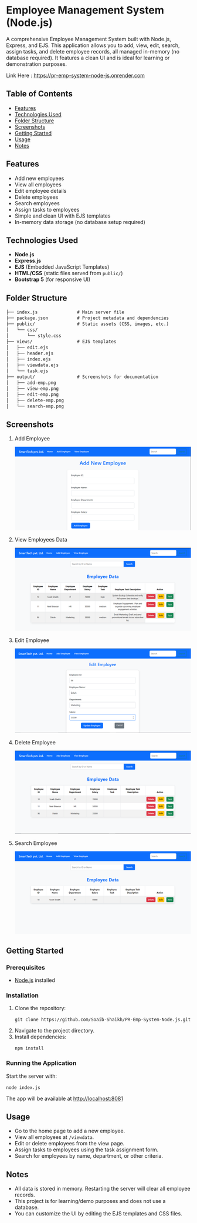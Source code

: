 # Employee Management System (Node.js)

A comprehensive Employee Management System built with Node.js, Express, and EJS. This application allows you to add, view, edit, search, assign tasks, and delete employee records, all managed in-memory (no database required). It features a clean UI and is ideal for learning or demonstration purposes.

Link Here : https://pr-emp-system-node-js.onrender.com

## Table of Contents
- [Features](#features)
- [Technologies Used](#technologies-used)
- [Folder Structure](#folder-structure)
- [Screenshots](#screenshots)
- [Getting Started](#getting-started)
- [Usage](#usage)
- [Notes](#notes)

## Features
- Add new employees
- View all employees
- Edit employee details
- Delete employees
- Search employees
- Assign tasks to employees
- Simple and clean UI with EJS templates
- In-memory data storage (no database setup required)

## Technologies Used
- **Node.js**
- **Express.js**
- **EJS** (Embedded JavaScript Templates)
- **HTML/CSS** (static files served from `public/`)
- **Bootstrap 5** (for responsive UI)

## Folder Structure
```
├── index.js               # Main server file
├── package.json           # Project metadata and dependencies
├── public/                # Static assets (CSS, images, etc.)
│   └── css/
│       └── style.css
├── views/                 # EJS templates
│   ├── edit.ejs
│   ├── header.ejs
│   ├── index.ejs
│   ├── viewdata.ejs
│   └── task.ejs
├── output/                # Screenshots for documentation
│   ├── add-emp.png
│   ├── view-emp.png
│   ├── edit-emp.png
│   ├── delete-emp.png
│   └── search-emp.png
```

## Screenshots

1. Add Employee

   ![Add Employee](./output/add-emp.png)

2. View Employees Data

   ![View Employees](./output/view-emp.png)

3. Edit Employee

   ![Edit Employee](./output/edit-emp.png)

4. Delete Employee

   ![Delete Employee](./output/delete-emp.png)

5. Search Employee

   ![Search Employee](./output/search-emp.png)

## Getting Started

### Prerequisites
- [Node.js](https://nodejs.org/) installed

### Installation
1. Clone the repository:
   ```
   git clone https://github.com/Soaib-Shaikh/PR-Emp-System-Node.js.git
   ```
2. Navigate to the project directory.
3. Install dependencies:
   ```
   npm install
   ```

### Running the Application
Start the server with:
```
node index.js
```

The app will be available at [http://localhost:8081](http://localhost:8081)

## Usage
- Go to the home page to add a new employee.
- View all employees at `/viewdata`.
- Edit or delete employees from the view page.
- Assign tasks to employees using the task assignment form.
- Search for employees by name, department, or other criteria.

## Notes
- All data is stored in memory. Restarting the server will clear all employee records.
- This project is for learning/demo purposes and does not use a database.
- You can customize the UI by editing the EJS templates and CSS files.

